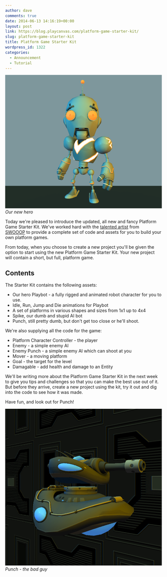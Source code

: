 ```yaml
---
author: dave
comments: true
date: 2014-06-13 14:16:19+00:00
layout: post
link: https://blog.playcanvas.com/platform-game-starter-kit/
slug: platform-game-starter-kit
title: Platform Game Starter Kit
wordpress_id: 1322
categories:
  - Announcement
  - Tutorial
---
```


[![PlayBot](/assets/media/playbot.png)](/assets/media/playbot.png)
<br>_Our new hero_

Today we're pleased to introduce the updated, all new and fancy Platform Game Starter Kit. We've worked hard with the [talented artist](http://www.philippamoore.com) from [SWOOOP](http://blog.playcanvas.com/swooop/) to provide a complete set of code and assets for you to build your own platform games.

From today, when you choose to create a new project you'll be given the option to start using the new Platform Game Starter Kit. Your new project will contain a short, but full, platform game.

## Contents

The Starter Kit contains the following assets:

- Our hero Playbot - a fully rigged and animated robot character for you to use.
- Idle, Run, Jump and Die animations for Playbot
- A set of platforms in various shapes and sizes from 1x1 up to 4x4
- Spike, our dumb and stupid AI bot
- Punch, still pretty dumb, but don't get too close or he'll shoot.

We're also supplying all the code for the game:

- Platform Character Controller - the player
- Enemy - a simple enemy AI
- Enemy Punch - a simple enemy AI which can shoot at you
- Mover - a moving platform
- Goal - the target for the level
- Damagable - add health and damage to an Entity

We'll be writing more about the Platform Game Starter Kit in the next week to give you tips and challenges so that you can make the best use out of it. But before they arrive, create a new project using the kit, try it out and dig into the code to see how it was made.

Have fun, and look out for Punch!

[![Punch](/assets/media/PlayCanvas-2.jpg)](/assets/media/PlayCanvas-2.jpg)
<br>_Punch - the bad guy_
